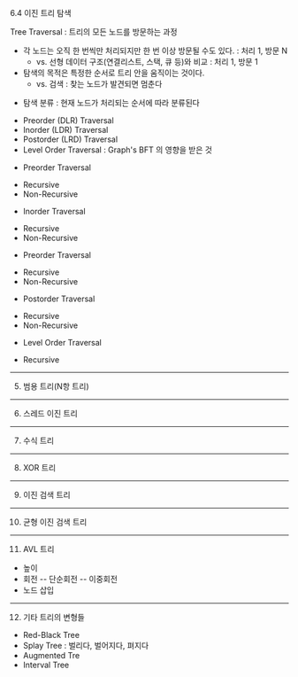 6.4 이진 트리 탐색

Tree Traversal : 트리의 모든 노드를 방문하는 과정
- 각 노드는 오직 한 번씩만 처리되지만 한 번 이상 방문될 수도 있다. : 처리 1, 방문 N
    - vs. 선형 데이터 구조(연결리스트, 스택, 큐 등)와 비교 : 처리 1, 방문 1
- 탐색의 목적은 특정한 순서로 트리 안을 움직이는 것이다.
    - vs. 검색 : 찾는 노드가 발견되면 멈춘다

* 탐색 분류 : 현재 노드가 처리되는 순서에 따라 분류된다
- Preorder (DLR) Traversal
- Inorder (LDR) Traversal
- Postorder (LRD) Traversal
- Level Order Traversal : Graph's BFT 의 영향을 받은 것

* Preorder Traversal
- Recursive
- Non-Recursive

* Inorder Traversal
- Recursive
- Non-Recursive

* Preorder Traversal
- Recursive
- Non-Recursive

* Postorder Traversal
- Recursive
- Non-Recursive


* Level Order Traversal
- Recursive


---
5. 범용 트리(N항 트리)

---
6. 스레드 이진 트리

---
7. 수식 트리


---
8. XOR 트리


---
9. 이진 검색 트리


---
10. 균형 이진 검색 트리

---
11. AVL 트리
- 높이
- 회전
    -- 단순회전
    -- 이중회전
- 노드 삽입

---
12. 기타 트리의 변형들
- Red-Black Tree
- Splay Tree : 벌리다, 벌어지다, 펴지다
- Augmented Tre
- Interval Tree